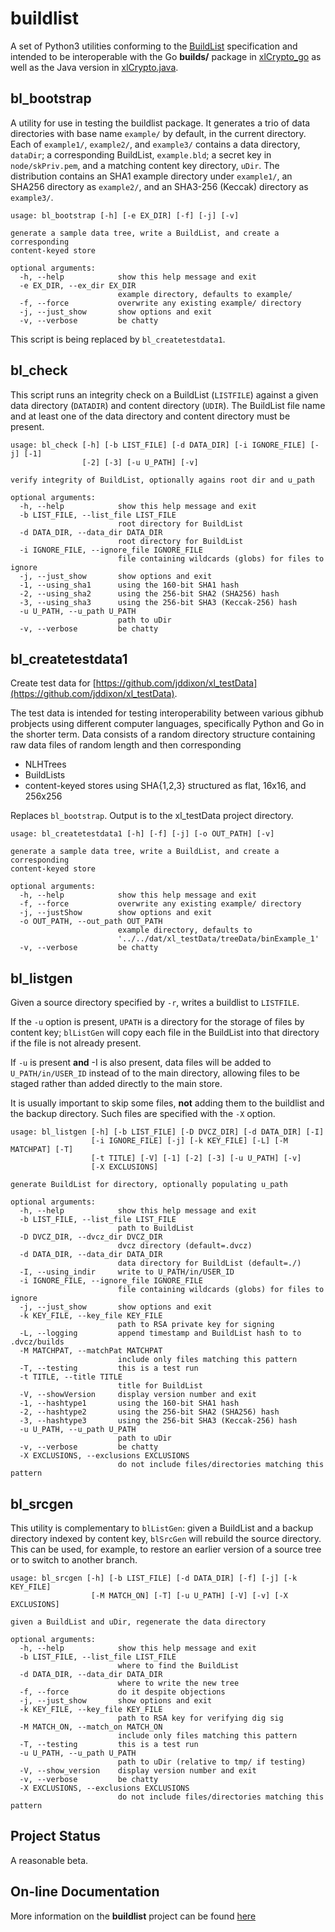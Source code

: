 # buildlist

A set of Python3 utilities conforming to the
[BuildList](https://jddixon.github.io/xlattice/buildList.html)
specification and
intended to be interoperable with the Go
**builds/** package in
[xlCrypto_go](https://jddixon.github.com/xlCrypto_go)
as well as the Java version in
[xlCrypto.java](https://jddixon.github.com/xlCrypto_java).

## bl_bootstrap

A utility for use in testing the buildlist package.  It generates a trio
of data directories with base name `example/` by default, in the current
directory. Each of `example1/`, `example2/`, and `example3/`
contains a data directory, `dataDir`; a corresponding BuildList,
`example.bld`; a secret key in `node/skPriv.pem`, and a matching content key
directory, `uDir`.  The distribution contains an SHA1 example directory
under `example1/`, an SHA256 directory as `example2/`, and
an SHA3-256 (Keccak) directory as `example3/`.

    usage: bl_bootstrap [-h] [-e EX_DIR] [-f] [-j] [-v]

    generate a sample data tree, write a BuildList, and create a corresponding
    content-keyed store

    optional arguments:
      -h, --help            show this help message and exit
      -e EX_DIR, --ex_dir EX_DIR
                            example directory, defaults to example/
      -f, --force           overwrite any existing example/ directory
      -j, --just_show       show options and exit
      -v, --verbose         be chatty

This script is being replaced by `bl_createtestdata1`.

## bl_check

This script runs an integrity check on a BuildList (`LISTFILE`) against
a given data directory (`DATADIR`) and content directory (`UDIR`).  The
BuildList file name and at least one of the data directory and content
directory must be present.

    usage: bl_check [-h] [-b LIST_FILE] [-d DATA_DIR] [-i IGNORE_FILE] [-j] [-1]
                    [-2] [-3] [-u U_PATH] [-v]

    verify integrity of BuildList, optionally agains root dir and u_path

    optional arguments:
      -h, --help            show this help message and exit
      -b LIST_FILE, --list_file LIST_FILE
                            root directory for BuildList
      -d DATA_DIR, --data_dir DATA_DIR
                            root directory for BuildList
      -i IGNORE_FILE, --ignore_file IGNORE_FILE
                            file containing wildcards (globs) for files to ignore
      -j, --just_show       show options and exit
      -1, --using_sha1      using the 160-bit SHA1 hash
      -2, --using_sha2      using the 256-bit SHA2 (SHA256) hash
      -3, --using_sha3      using the 256-bit SHA3 (Keccak-256) hash
      -u U_PATH, --u_path U_PATH
                            path to uDir
      -v, --verbose         be chatty

## bl_createtestdata1

Create test data for
[https://github.com/jddixon/xl_testData](https://github.com/jddixon/xl_testData).

The test data is intended for testing interoperability between various
gibhub probjects using different computer languages, specifically Python
and Go in the shorter term.  Data consists of a random directory structure
containing raw data files of random length and then corresponding

* NLHTrees
* BuildLists
* content-keyed stores using SHA{1,2,3} structured as flat, 16x16, and 256x256

Replaces `bl_bootstrap`.  Output is to the xl_testData project directory.

    usage: bl_createtestdata1 [-h] [-f] [-j] [-o OUT_PATH] [-v]

    generate a sample data tree, write a BuildList, and create a corresponding
    content-keyed store

    optional arguments:
      -h, --help            show this help message and exit
      -f, --force           overwrite any existing example/ directory
      -j, --justShow        show options and exit
      -o OUT_PATH, --out_path OUT_PATH
                            example directory, defaults to
                            '../../dat/xl_testData/treeData/binExample_1'
      -v, --verbose         be chatty

## bl_listgen

Given a source directory specified by `-r`, writes a buildlist to `LISTFILE`.

If the `-u` option is present, `UPATH` is a directory for the storage of files
by content key; `blListGen` will copy each file in the BuildList into that
directory if the file is not already present.

If `-u` is present **and** -I is also present, data files will be added
to `U_PATH/in/USER_ID` instead of to the main directory, allowing files
to be staged rather than added directly to the main store.

It is usually important to skip some files, **not** adding them to the
buildlist and the backup directory.  Such files are
specified with the `-X` option.

    usage: bl_listgen [-h] [-b LIST_FILE] [-D DVCZ_DIR] [-d DATA_DIR] [-I]
                      [-i IGNORE_FILE] [-j] [-k KEY_FILE] [-L] [-M MATCHPAT] [-T]
                      [-t TITLE] [-V] [-1] [-2] [-3] [-u U_PATH] [-v]
                      [-X EXCLUSIONS]

    generate BuildList for directory, optionally populating u_path

    optional arguments:
      -h, --help            show this help message and exit
      -b LIST_FILE, --list_file LIST_FILE
                            path to BuildList
      -D DVCZ_DIR, --dvcz_dir DVCZ_DIR
                            dvcz directory (default=.dvcz)
      -d DATA_DIR, --data_dir DATA_DIR
                            data directory for BuildList (default=./)
      -I, --using_indir     write to U_PATH/in/USER_ID
      -i IGNORE_FILE, --ignore_file IGNORE_FILE
                            file containing wildcards (globs) for files to ignore
      -j, --just_show       show options and exit
      -k KEY_FILE, --key_file KEY_FILE
                            path to RSA private key for signing
      -L, --logging         append timestamp and BuildList hash to to .dvcz/builds
      -M MATCHPAT, --matchPat MATCHPAT
                            include only files matching this pattern
      -T, --testing         this is a test run
      -t TITLE, --title TITLE
                            title for BuildList
      -V, --showVersion     display version number and exit
      -1, --hashtype1       using the 160-bit SHA1 hash
      -2, --hashtype2       using the 256-bit SHA2 (SHA256) hash
      -3, --hashtype3       using the 256-bit SHA3 (Keccak-256) hash
      -u U_PATH, --u_path U_PATH
                            path to uDir
      -v, --verbose         be chatty
      -X EXCLUSIONS, --exclusions EXCLUSIONS
                            do not include files/directories matching this pattern

## bl_srcgen

This utility is complementary to `blListGen`: given a BuildList and
a backup directory indexed by content key, `blSrcGen` will rebuild the
source directory.  This can be used, for example, to restore an earlier
version of a source tree or to switch to another branch.

    usage: bl_srcgen [-h] [-b LIST_FILE] [-d DATA_DIR] [-f] [-j] [-k KEY_FILE]
                      [-M MATCH_ON] [-T] [-u U_PATH] [-V] [-v] [-X EXCLUSIONS]

    given a BuildList and uDir, regenerate the data directory

    optional arguments:
      -h, --help            show this help message and exit
      -b LIST_FILE, --list_file LIST_FILE
                            where to find the BuildList
      -d DATA_DIR, --data_dir DATA_DIR
                            where to write the new tree
      -f, --force           do it despite objections
      -j, --just_show       show options and exit
      -k KEY_FILE, --key_file KEY_FILE
                            path to RSA key for verifying dig sig
      -M MATCH_ON, --match_on MATCH_ON
                            include only files matching this pattern
      -T, --testing         this is a test run
      -u U_PATH, --u_path U_PATH
                            path to uDir (relative to tmp/ if testing)
      -V, --show_version    display version number and exit
      -v, --verbose         be chatty
      -X EXCLUSIONS, --exclusions EXCLUSIONS
                            do not include files/directories matching this pattern


## Project Status

A reasonable beta.

## On-line Documentation

More information on the **buildlist** project can be found
[here](https://jddixon.github.io/buildlist)
